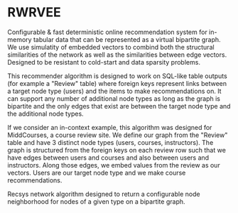 # RWRVEE

Configurable & fast deterministic online recommendation system for in-memory tabular data that can be represented as a virtual bipartite graph. We use simulatity of embedded vectors to combind both the structural similarities of the network as well as the similarities between edge vectors. Designed to be resistant to cold-start and data sparsity problems.

This recommender algorithm is designed to work on SQL-like table outputs (for example a "Review" table) where foreign keys represent links between a target node type (users) and the items to make recommendations on. It can support any number of additional node types as long as the graph is bipartite and the only edges that exist are between the target node type and the additional node types.

If we consider an in-context example, this algorithm was designed for MiddCourses, a course review site. We define our graph from the "Review" table and have 3 distinct node types (users, courses, instructors). The graph is structured from the foreign keys on each review row such that we have edges between users and courses and also between users and instructors. Along those edges, we embed values from the review as our vectors. Users are our target node type and we make course recommendations.

Recsys network algorithm designed to return a configurable node neighborhood for nodes of a given type on a bipartite graph.

